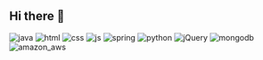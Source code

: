 ## Hi there 👋

<!--
**yesjinyes/yesjinyes** is a ✨ _special_ ✨ repository because its `README.md` (this file) appears on your GitHub profile.

Here are some ideas to get you started:

- 🔭 I’m currently working on ...
- 🌱 I’m currently learning ...
- 👯 I’m looking to collaborate on ...
- 🤔 I’m looking for help with ...
- 💬 Ask me about ...
- 📫 How to reach me: ...
- 😄 Pronouns: ...
- ⚡ Fun fact: ...
-->


<!-- 사용언어 -->
![java](https://img.shields.io/badge/Java-ED8B00?style=for-the-badge&logo=openjdk&logoColor=white)
![html](https://img.shields.io/badge/HTML5-E34F26?style=for-the-badge&logo=html5&logoColor=white)
![css](https://img.shields.io/badge/CSS3-1572B6?style=for-the-badge&logo=css3&logoColor=white)
![js](https://img.shields.io/badge/JavaScript-F7DF1E?style=for-the-badge&logo=JavaScript&logoColor=white)
![spring](https://img.shields.io/badge/Spring-6DB33F?style=for-the-badge&logo=spring&logoColor=white)
![python](https://img.shields.io/badge/Python-14354C?style=for-the-badge&logo=python&logoColor=white)
![jQuery](https://img.shields.io/badge/jQuery-0769AD?style=for-the-badge&logo=jquery&logoColor=white)
![mongodb](https://img.shields.io/badge/MongoDB-4EA94B?style=for-the-badge&logo=mongodb&logoColor=white)
![amazon_aws](https://img.shields.io/badge/Amazon_AWS-232F3E?style=for-the-badge&logo=amazon-aws&logoColor=white)

  
<!--
<div>
  
  ![header](https://capsule-render.vercel.app/api?type=soft&color=fff0b3)



</div>
-->



  

